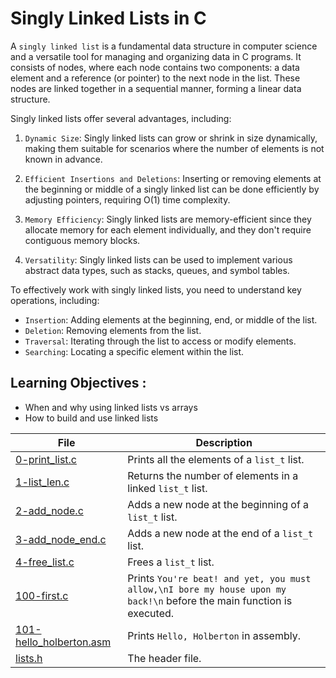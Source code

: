# Singly Linked Lists in C
A ``singly linked list`` is a fundamental data structure in computer science and a versatile tool for managing and organizing data in C programs. It consists of nodes, where each node contains two components: a data element and a reference (or pointer) to the next node in the list. These nodes are linked together in a sequential manner, forming a linear data structure.

Singly linked lists offer several advantages, including:

1. ``Dynamic Size``: Singly linked lists can grow or shrink in size dynamically, making them suitable for scenarios where the number of elements is not known in advance.

2. ``Efficient Insertions and Deletions``: Inserting or removing elements at the beginning or middle of a singly linked list can be done efficiently by adjusting pointers, requiring O(1) time complexity.

3. ``Memory Efficiency``: Singly linked lists are memory-efficient since they allocate memory for each element individually, and they don't require contiguous memory blocks.

4. ``Versatility``: Singly linked lists can be used to implement various abstract data types, such as stacks, queues, and symbol tables.

To effectively work with singly linked lists, you need to understand key operations, including:

* ``Insertion``: Adding elements at the beginning, end, or middle of the list.
* ``Deletion``: Removing elements from the list.
* ``Traversal``: Iterating through the list to access or modify elements.
* ``Searching``: Locating a specific element within the list.
## Learning Objectives : 
* When and why using linked lists vs arrays
* How to build and use linked lists

| File      | Description |
| ----------- | ----------- |
| [0-print_list.c](https://github.com/Matsadura/alx-low_level_programming/blob/master/0x12-singly_linked_lists/0-print_list.c) | Prints all the elements of a ``list_t`` list. |
| [1-list_len.c](https://github.com/Matsadura/alx-low_level_programming/blob/master/0x12-singly_linked_lists/1-list_len.c) | Returns the number of elements in a linked ``list_t`` list. |
| [2-add_node.c](https://github.com/Matsadura/alx-low_level_programming/blob/master/0x12-singly_linked_lists/2-add_node.c) | Adds a new node at the beginning of a ``list_t`` list. |
| [3-add_node_end.c](https://github.com/Matsadura/alx-low_level_programming/blob/master/0x12-singly_linked_lists/3-add_node_end.c) | Adds a new node at the end of a ``list_t`` list. |
| [4-free_list.c](https://github.com/Matsadura/alx-low_level_programming/blob/master/0x12-singly_linked_lists/4-free_list.c) |  Frees a ``list_t`` list. |
| [100-first.c](https://github.com/Matsadura/alx-low_level_programming/blob/master/0x12-singly_linked_lists/100-first.c) | Prints ``You're beat! and yet, you must allow,\nI bore my house upon my back!\n`` before the main function is executed. |
| [101-hello_holberton.asm](https://github.com/Matsadura/alx-low_level_programming/blob/master/0x12-singly_linked_lists/101-hello_holberton.asm) | Prints ``Hello, Holberton`` in assembly. |
| [lists.h](https://github.com/Matsadura/alx-low_level_programming/blob/master/0x12-singly_linked_lists/lists.h) | The header file. |
